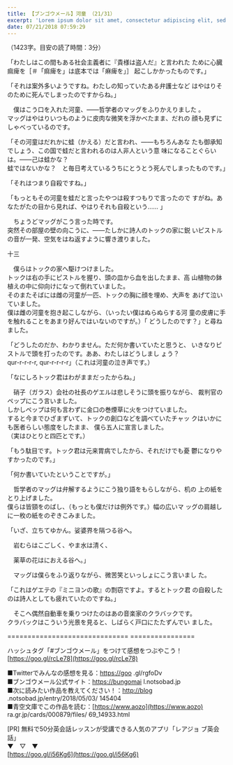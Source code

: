 ```yaml
---
title: 【ブンゴウメール】河童 （21/31）
excerpt: 'Lorem ipsum dolor sit amet, consectetur adipiscing elit, sed do eiusmod tempor incididunt ut labore et dolore magna aliqua. Praesent elementum facilisis leo vel fringilla est ullamcorper eget. At imperdiet dui accumsan sit amet nulla facilisi morbi tempus.'
date: 07/21/2018 07:59:29
---
```


（1423字。目安の読了時間：3分）

  
「わたしはこの間もある社会主義者に『貴様は盗人だ』と言われた ために心臓痲痺を［＃「痲痺を」は底本では「痳痺を」］ 起こしかかったものです。」

「それは案外多いようですね。わたしの知っていたある弁護士など はやはりそのために死んでしまったのですからね。」

　僕はこう口を入れた河童、――哲学者のマッグをふりかえりました 。  
マッグはやはりいつものように皮肉な微笑を浮かべたまま、だれの 顔も見ずにしゃべっているのです。

  
「その河童はだれかに蛙（かえる）だと言われ、――もちろんあな たも御承知でしょう、この国で蛙だと言われるのは人非人という意 味になることぐらいは。――己は蛙かな？  
蛙ではないかな？　と毎日考えているうちにとうとう死んでしまったものです。」

「それはつまり自殺ですね。」

「もっともその河童を蛙だと言ったやつは殺すつもりで言ったので すがね。あなたがたの目から見れば、やはりそれも自殺という…… 」

　ちょうどマッグがこう言った時です。  
突然その部屋の壁の向こうに、――たしかに詩人のトックの家に鋭 いピストルの音が一発、空気をはね返すように響き渡りました。

十三

  
　僕らはトックの家へ駆けつけました。  
トックは右の手にピストルを握り、頭の皿から血を出したまま、高 山植物の鉢植えの中に仰向けになって倒れていました。  
そのまたそばには雌の河童が一匹、トックの胸に顔を埋め、大声を あげて泣いていました。  
僕は雌の河童を抱き起こしながら、（いったい僕はぬらぬらする河 童の皮膚に手を触れることをあまり好んではいないのですが。）「 どうしたのです？」と尋ねました。

  
「どうしたのだか、わかりません。ただ何か書いていたと思うと、 いきなりピストルで頭を打ったのです。ああ、わたしはどうしまし ょう？  
qur-r-r-r-r, qur-r-r-r-r」（これは河童の泣き声です。）

「なにしろトック君はわがままだったからね。」

　硝子（ガラス）会社の社長のゲエルは悲しそうに頭を振りながら、 裁判官のペップにこう言いました。  
しかしペップは何も言わずに金口の巻煙草に火をつけていました。  
すると今までひざまずいて、トックの創口などを調べていたチャッ クはいかにも医者らしい態度をしたまま、 僕ら五人に宣言しました。  
（実はひとりと四匹とです。）

「もう駄目です。トック君は元来胃病でしたから、それだけでも憂 鬱になりやすかったのです。」

「何か書いていたということですが。」

　哲学者のマッグは弁解するようにこう独り語をもらしながら、机の 上の紙をとり上げました。  
僕らは皆頸をのばし、（もっとも僕だけは例外です。）幅の広いマ ッグの肩越しに一枚の紙をのぞきこみました。

「いざ、立ちてゆかん。娑婆界を隔つる谷へ。

　岩むらはこごしく、やま水は清く、

　薬草の花はにおえる谷へ。」

  
　マッグは僕らをふり返りながら、微苦笑といっしょにこう言いまし た。

  
「これはゲエテの『ミニヨンの歌』の剽窃ですよ。するとトック君 の自殺したのは詩人としても疲れていたのですね。」

　そこへ偶然自動車を乗りつけたのはあの音楽家のクラバックです。  
クラバックはこういう光景を見ると、しばらく戸口にたたずんでい ました。

\============================== ================

ハッシュタグ「#ブンゴウメール」をつけて感想をつぶやこう！ [https://goo.gl/rcLe78](https://goo.gl/rcLe78)

■Twitterでみんなの感想を見る：[https://goo](https://goo) .gl/rgfoDv  
■ブンゴウメール公式サイト：[https://bungomai](https://bungomai) l.notsobad.jp  
■次に読みたい作品を教えてください！：[http://blog](http://blog) .notsobad.jp/entry/2018/05/03/ 145404  
■青空文庫でこの作品を読む：[https://www.aozo](https://www.aozo) ra.gr.jp/cards/000879/files/ 69\_14933.html

\[PR\] 無料で50分英会話レッスンが受講できる人気のアプリ「レアジョ ブ英会話」  
▼　▽　▼  
[https://goo.gl/i56Kg6](https://goo.gl/i56Kg6)